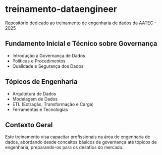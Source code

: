 # treinamento-dataengineer
Repositório dedicado ao treinamento de engenharia de dados da AATEC - 2025

## Fundamento Inicial e Técnico sobre Governança
- Introdução à Governança de Dados
- Políticas e Procedimentos
- Qualidade e Segurança dos Dados

## Tópicos de Engenharia
- Arquitetura de Dados
- Modelagem de Dados
- ETL (Extração, Transformação e Carga)
- Ferramentas e Tecnologias

## Contexto Geral
Este treinamento visa capacitar profissionais na área de engenharia de dados, abordando desde conceitos básicos de governança até tópicos de engenharia, preparando-os para os desafios do mercado.